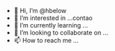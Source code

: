 - 👋 Hi, I’m @hbelow
- 👀 I’m interested in ...contao
- 🌱 I’m currently learning ...
- 💞️ I’m looking to collaborate on ...
- 📫 How to reach me ...

<!---
hbelow/hbelow is a ✨ special ✨ repository because its `README.md` (this file) appears on your GitHub profile.
You can click the Preview link to take a look at your changes.
--->
